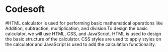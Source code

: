 # Codesoft
#HTML calculator is used for performing basic mathematical operations like Addition, subtraction, multiplication, and division.To design the basic calculator, we will use HTML, CSS, and JavaScript. HTML is used to design the basic structure of the calculator. CSS styles are used to apply styles on the calculator and JavaScript is used to add the calculation functionality.
